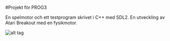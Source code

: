 #Projekt för PROG3

En spelmotor och ett testprogram skrivet i C++ med SDL2. En utveckling av Atari Breakout med en fysikmotor.

![alt tag](http://i.imgur.com/ILtRxwn.png)
